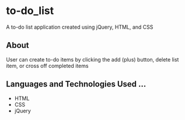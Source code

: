 # to-do_list
A to-do list application created using jQuery, HTML, and CSS
## About
User can create to-do items by clicking the add (plus) button, delete list item, or cross off completed items
## Languages and Technologies Used ...
- HTML
- CSS
- jQuery
